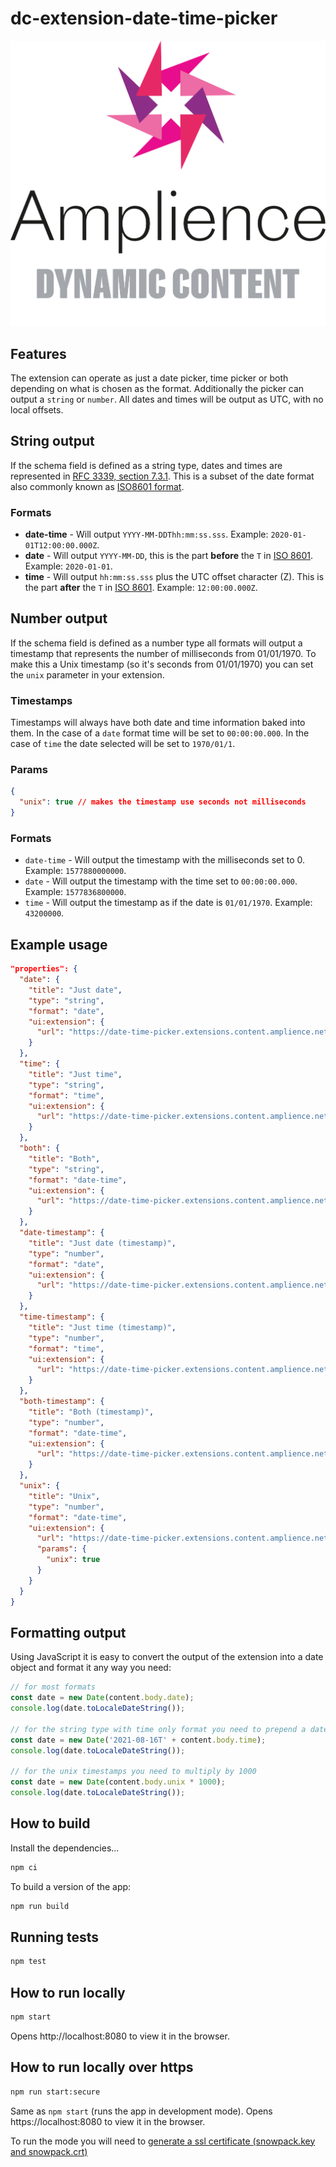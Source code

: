 # dc-extension-date-time-picker

[![Amplience Dynamic Content](media/header.png)](https://amplience.com/dynamic-content)

## Features

The extension can operate as just a date picker, time picker or both depending on what is chosen as the format. Additionally the picker can output a `string` or `number`. All dates and times will be output as UTC, with no local offsets.

## String output

If the schema field is defined as a string type, dates and times are represented in [RFC 3339, section 7.3.1](https://json-schema.org/draft/2020-12/json-schema-validation.html#rfc.section.7.3.1). This is a subset of the date format also commonly known as [ISO8601 format](https://www.iso.org/iso-8601-date-and-time-format.html).

### Formats

- **date-time** - Will output `YYYY-MM-DDThh:mm:ss.sss`. Example: `2020-01-01T12:00:00.000Z`.
- **date** - Will output `YYYY-MM-DD`, this is the part **before** the `T` in [ISO 8601](https://en.wikipedia.org/wiki/ISO_8601). Example: `2020-01-01`.
- **time** - Will output `hh:mm:ss.sss` plus the UTC offset character (Z). This is the part **after** the `T` in [ISO 8601](https://en.wikipedia.org/wiki/ISO_8601). Example: `12:00:00.000Z`.

## Number output

If the schema field is defined as a number type all formats will output a timestamp that represents the number of milliseconds from 01/01/1970. To make this a Unix timestamp (so it's seconds from 01/01/1970) you can set the `unix` parameter in your extension.

### Timestamps

Timestamps will always have both date and time information baked into them. In the case of a `date` format time will be set to `00:00:00.000`. In the case of `time` the date selected will be set to `1970/01/1`.

### Params

```json
{
  "unix": true // makes the timestamp use seconds not milliseconds
}
```

### Formats

- `date-time` - Will output the timestamp with the milliseconds set to 0. Example: `1577880000000`.
- `date` - Will output the timestamp with the time set to `00:00:00.000`. Example: `1577836800000`.
- `time` - Will output the timestamp as if the date is `01/01/1970`. Example: `43200000`.

## Example usage

```json
"properties": {
  "date": {
    "title": "Just date",
    "type": "string",
    "format": "date",
    "ui:extension": {
      "url": "https://date-time-picker.extensions.content.amplience.net"
    }
  },
  "time": {
    "title": "Just time",
    "type": "string",
    "format": "time",
    "ui:extension": {
      "url": "https://date-time-picker.extensions.content.amplience.net"
    }
  },
  "both": {
    "title": "Both",
    "type": "string",
    "format": "date-time",
    "ui:extension": {
      "url": "https://date-time-picker.extensions.content.amplience.net"
    }
  },
  "date-timestamp": {
    "title": "Just date (timestamp)",
    "type": "number",
    "format": "date",
    "ui:extension": {
      "url": "https://date-time-picker.extensions.content.amplience.net"
    }
  },
  "time-timestamp": {
    "title": "Just time (timestamp)",
    "type": "number",
    "format": "time",
    "ui:extension": {
      "url": "https://date-time-picker.extensions.content.amplience.net"
    }
  },
  "both-timestamp": {
    "title": "Both (timestamp)",
    "type": "number",
    "format": "date-time",
    "ui:extension": {
      "url": "https://date-time-picker.extensions.content.amplience.net"
    }
  },
  "unix": {
    "title": "Unix",
    "type": "number",
    "format": "date-time",
    "ui:extension": {
      "url": "https://date-time-picker.extensions.content.amplience.net",
      "params": {
        "unix": true
      }
    }
  }
}
```

## Formatting output

Using JavaScript it is easy to convert the output of the extension into a date object and format it any way you need:

```javascript
// for most formats
const date = new Date(content.body.date);
console.log(date.toLocaleDateString());

// for the string type with time only format you need to prepend a date in YYYY-MM-DD format with a T seperator
const date = new Date('2021-08-16T' + content.body.time);
console.log(date.toLocaleDateString());

// for the unix timestamps you need to multiply by 1000
const date = new Date(content.body.unix * 1000);
console.log(date.toLocaleDateString());
```

## How to build

Install the dependencies...

```bash
npm ci
```

To build a version of the app:

```bash
npm run build
```

## Running tests

```bash
npm test
```

## How to run locally

```bash
npm start
```

Opens http://localhost:8080 to view it in the browser.

## How to run locally over https

```bash
npm run start:secure
```

Same as `npm start` (runs the app in development mode).
Opens https://localhost:8080 to view it in the browser.

To run the mode you will need to [generate a ssl certificate (snowpack.key and snowpack.crt)](https://www.snowpack.dev/#https%2Fhttp2)
